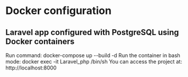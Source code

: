 # Docker configuration
## Laravel app configured with PostgreSQL using Docker containers

Run command: docker-compose up --build -d
Run the container in bash mode: docker exec -it Laravel_php /bin/sh
You can access the project at: http://localhost:8000
